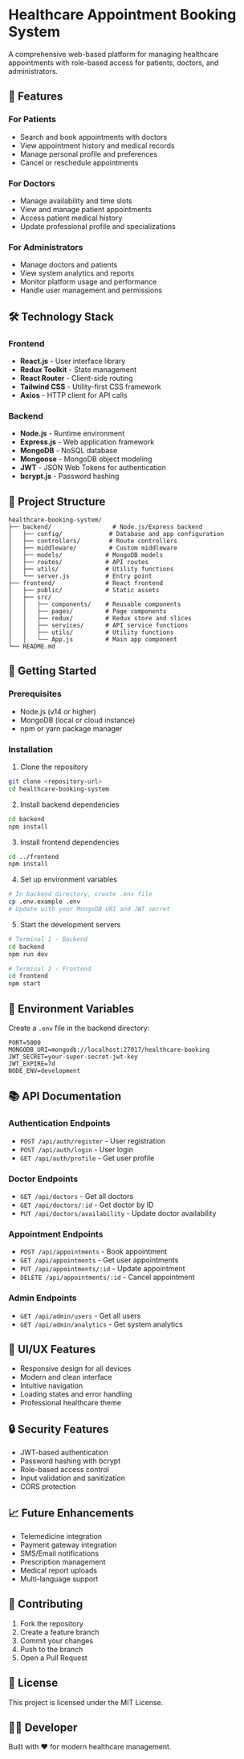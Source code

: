 # Healthcare Appointment Booking System

A comprehensive web-based platform for managing healthcare appointments with role-based access for patients, doctors, and administrators.

## 🚀 Features

### For Patients
- Search and book appointments with doctors
- View appointment history and medical records
- Manage personal profile and preferences
- Cancel or reschedule appointments

### For Doctors
- Manage availability and time slots
- View and manage patient appointments
- Access patient medical history
- Update professional profile and specializations

### For Administrators
- Manage doctors and patients
- View system analytics and reports
- Monitor platform usage and performance
- Handle user management and permissions

## 🛠️ Technology Stack

### Frontend
- **React.js** - User interface library
- **Redux Toolkit** - State management
- **React Router** - Client-side routing
- **Tailwind CSS** - Utility-first CSS framework
- **Axios** - HTTP client for API calls

### Backend
- **Node.js** - Runtime environment
- **Express.js** - Web application framework
- **MongoDB** - NoSQL database
- **Mongoose** - MongoDB object modeling
- **JWT** - JSON Web Tokens for authentication
- **bcrypt.js** - Password hashing

## 📁 Project Structure

```
healthcare-booking-system/
├── backend/                 # Node.js/Express backend
│   ├── config/             # Database and app configuration
│   ├── controllers/        # Route controllers
│   ├── middleware/         # Custom middleware
│   ├── models/            # MongoDB models
│   ├── routes/            # API routes
│   ├── utils/             # Utility functions
│   └── server.js          # Entry point
├── frontend/              # React frontend
│   ├── public/            # Static assets
│   ├── src/
│   │   ├── components/    # Reusable components
│   │   ├── pages/         # Page components
│   │   ├── redux/         # Redux store and slices
│   │   ├── services/      # API service functions
│   │   ├── utils/         # Utility functions
│   │   └── App.js         # Main app component
└── README.md
```

## 🚀 Getting Started

### Prerequisites
- Node.js (v14 or higher)
- MongoDB (local or cloud instance)
- npm or yarn package manager

### Installation

1. Clone the repository
```bash
git clone <repository-url>
cd healthcare-booking-system
```

2. Install backend dependencies
```bash
cd backend
npm install
```

3. Install frontend dependencies
```bash
cd ../frontend
npm install
```

4. Set up environment variables
```bash
# In backend directory, create .env file
cp .env.example .env
# Update with your MongoDB URI and JWT secret
```

5. Start the development servers
```bash
# Terminal 1 - Backend
cd backend
npm run dev

# Terminal 2 - Frontend
cd frontend
npm start
```

## 🔧 Environment Variables

Create a `.env` file in the backend directory:

```env
PORT=5000
MONGODB_URI=mongodb://localhost:27017/healthcare-booking
JWT_SECRET=your-super-secret-jwt-key
JWT_EXPIRE=7d
NODE_ENV=development
```

## 📚 API Documentation

### Authentication Endpoints
- `POST /api/auth/register` - User registration
- `POST /api/auth/login` - User login
- `GET /api/auth/profile` - Get user profile

### Doctor Endpoints
- `GET /api/doctors` - Get all doctors
- `GET /api/doctors/:id` - Get doctor by ID
- `PUT /api/doctors/availability` - Update doctor availability

### Appointment Endpoints
- `POST /api/appointments` - Book appointment
- `GET /api/appointments` - Get user appointments
- `PUT /api/appointments/:id` - Update appointment
- `DELETE /api/appointments/:id` - Cancel appointment

### Admin Endpoints
- `GET /api/admin/users` - Get all users
- `GET /api/admin/analytics` - Get system analytics

## 🎨 UI/UX Features

- Responsive design for all devices
- Modern and clean interface
- Intuitive navigation
- Loading states and error handling
- Professional healthcare theme

## 🔒 Security Features

- JWT-based authentication
- Password hashing with bcrypt
- Role-based access control
- Input validation and sanitization
- CORS protection

## 📈 Future Enhancements

- Telemedicine integration
- Payment gateway integration
- SMS/Email notifications
- Prescription management
- Medical report uploads
- Multi-language support

## 🤝 Contributing

1. Fork the repository
2. Create a feature branch
3. Commit your changes
4. Push to the branch
5. Open a Pull Request

## 📄 License

This project is licensed under the MIT License.

## 👨‍💻 Developer

Built with ❤️ for modern healthcare management.
